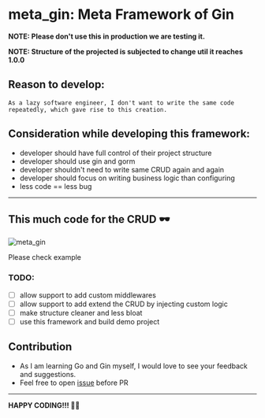 # meta_gin: Meta Framework of Gin

**NOTE: Please don't use this in production we are testing it.**

**NOTE: Structure of the projected is subjected to change util it reaches 1.0.0**

## Reason to develop:

```
As a lazy software engineer, I don't want to write the same code repeatedly, which gave rise to this creation.
```

## Consideration while developing this framework:

- developer should have full control of their project structure
- developer should use gin and gorm
- developer shouldn't need to write same CRUD again and again
- developer should focus on writing business logic than configuring
- less code ==  less bug
---

## This much code for the CRUD 🕶️
![meta_gin](https://github.com/mukezhz/meta_gin/assets/43813670/dc033fce-b7fb-40d4-a110-f846172e5a2c)

Please check example

### TODO:
- [ ] allow support to add custom middlewares
- [ ] allow support to add extend the CRUD by injecting custom logic
- [ ] make structure cleaner and less bloat
- [ ] use this framework and build demo project

## Contribution
- As I am learning Go and Gin myself, I would love to see your feedback and suggestions.
- Feel free to open [issue](https://github.com/mukezhz/meta_gin/issues/new) before PR

---
**HAPPY CODING!!! 🙇‍♂️**
